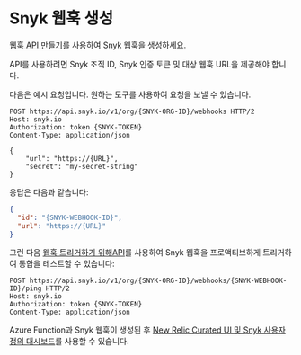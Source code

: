 # Snyk 웹훅 생성

[웹훅 API 만들기](https://snyk.docs.apiary.io/#reference/webhooks/webhook-collection/create-a-webhook)를 사용하여 Snyk 웹훅을 생성하세요.

API를 사용하려면 Snyk 조직 ID, Snyk 인증 토큰 및 대상 웹훅 URL을 제공해야 합니다.

다음은 예시 요청입니다. 원하는 도구를 사용하여 요청을 보낼 수 있습니다.

```plaintext
POST https://api.snyk.io/v1/org/{SNYK-ORG-ID}/webhooks HTTP/2
Host: snyk.io
Authorization: token {SNYK-TOKEN}
Content-Type: application/json

{
    "url": "https://{URL}",
    "secret": "my-secret-string"
}
```

응답은 다음과 같습니다:

```json
{
  "id": "{SNYK-WEBHOOK-ID}",
  "url": "https://{URL}"
}
```

그런 다음 [웹훅 트리거하기 위해API](https://snyk.docs.apiary.io/#reference/webhooks/ping/ping-a-webhook)를 사용하여 Snyk 웹훅을 프로액티브하게 트리거하여 통합을 테스트할 수 있습니다:

```plaintext
POST https://api.snyk.io/v1/org/{SNYK-ORG-ID}/webhooks/{SNYK-WEBHOOK-ID}/ping HTTP/2
Host: snyk.io
Authorization: token {SNYK-TOKEN}
Content-Type: application/json
```

Azure Function과 Snyk 웹훅이 생성된 후 [New Relic Curated UI 및 Snyk 사용자 정의 대시보드](new-relic-curated-ui-and-snyk-custom-dashboard.md)를 사용할 수 있습니다.
